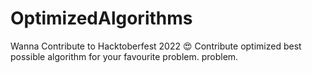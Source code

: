 # OptimizedAlgorithms
Wanna Contribute to Hacktoberfest 2022 😍 Contribute optimized best possible algorithm for your favourite problem.   problem.
